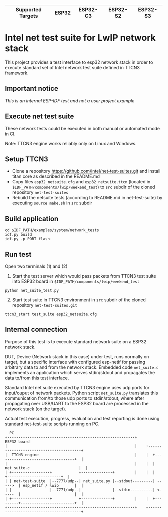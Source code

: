 | Supported Targets | ESP32 | ESP32-C3 | ESP32-S2 | ESP32-S3 |
| ----------------- | ----- | -------- | -------- | -------- |

# Intel net test suite for LwIP network stack

This project provides a test interface to esp32 network stack in order to execute standard set of
Intel network test suite defined in TTCN3 framework.

## Important notice
*This is an internal ESP-IDF test and not a user project example*

##  Execute  net test suite

These network tests could be executed in both manual or automated mode in CI.

Note: TTCN3 engine works reliably only on Linux and Windows.

## Setup TTCN3

* Clone a repository https://github.com/intel/net-test-suites.git and install titan core as described in the README.md
* Copy files `esp32_netsuite.cfg` and `esp32_netsuite.ttcn` (located in `$IDF_PATH/components/lwip/weekend_test`) to `src` subdir of the cloned repository `net-test-suites`
* Rebuild the netsuite tests (according to README.md in net-test-suite) by executing `source make.sh` in `src` subdir


## Build application

```
cd $IDF_PATH/examples/system/network_tests
idf.py build
idf.py -p PORT flash
```

## Run test
Open two terminals (1) and (2)
1) Start the test server which would pass packets from TTCN3 test suite into ESP32 board in `$IDF_PATH/components/lwip/weekend_test`
```
python net_suite_test.py
```

2) Start test suite in TTCN3 environment in `src` subdir of the cloned repository `net-test-suites.git`
```
ttcn3_start test_suite esp32_netsuite.cfg
```

## Internal connection

Purpose of this test is to execute standard network suite on a ESP32 network stack.

DUT, Device (Network stack in this case) under test, runs normally on target, but a specific interface with configured esp-netif for passing arbitrary data to
and from the network stack. Embedded code `net_suite.c` implements an application which serves stdin/stdout and propagates the data to/from this test interface.

Standard Intel net suite executed by TTCN3 engine uses udp ports for input/ouput of network packets. Python script `net_suite.py` translates this communication
from/to those udp ports to stdin/stdout, where after propagating over USB/UART to the ESP32 board are processed in the network stack (on the target).

Actual test execution, progress, evaluation and test reporting is done using standard net-test-suite scripts running on PC.

```
  PC
+---------------------------------------------------------+       ESP32 board
|                                                         |    +----------------------------------------+
|  TTCN3 engine                                           |    |  +----------------------------------+  |
|                                                         |    |  | net_suite.c                      |  |
| +-----------------+            +--------------+         |    |  |         +------------------------+  |
| | net-test-suite  |--7777/udp--| net_suite.py |--stdout---------| ----->  | esp_netif / lwip       |  |
| |                 |--7771/udp--|              |--stdin----------| <-----  |                        |  |
| +-----------------+            +--------------+         |    |  +---------+------------------------+  |
+---------------------------------------------------------+    +----------------------------------------+
```
